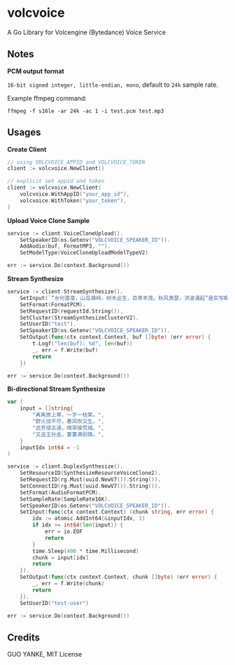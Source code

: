 # volcvoice

A Go Library for Volcengine (Bytedance) Voice Service

## Notes

**PCM output format**

`16-bit signed integer, little-endian, mono`, default to `24k` sample rate.

Example ffmpeg command:

```
ffmpeg -f s16le -ar 24k -ac 1 -i test.pcm test.mp3
```

## Usages

**Create Client**

```go
// using VOLCVOICE_APPID and VOLCVOICE_TOKEN
client := volcvoice.NewClient()

// explicit set appid and token
client := volcvoice.NewClient(
    volcvoice.WithAppID("your_app_id"),
    volcvoice.WithToken("your_token"),
)
```

**Upload Voice Clone Sample**

```go
service := client.VoiceCloneUpload().
	SetSpeakerID(os.Getenv("VOLCVOICE_SPEAKER_ID")).
	AddAudio(buf, FormatMP3, "").
	SetModelType(VoiceCloneUploadModelTypeV2)

err := service.Do(context.Background())
```

**Stream Synthesize**

```go
service := client.StreamSynthesize().
	SetInput(`“水何澹澹，山岛竦峙。树木丛生，百草丰茂。秋风萧瑟，洪波涌起”是实写眼前的景观，神奇而又壮观。“水何澹澹，山岛竦峙”是望海初得的大致印象，有点像绘画的轮廓。`).
	SetFormat(FormatPCM).
	SetRequestID(requestId.String()).
	SetCluster(StreamSynthesizeClusterV2).
	SetUserID("test").
	SetSpeakerID(os.Getenv("VOLCVOICE_SPEAKER_ID")).
	SetOutput(func(ctx context.Context, buf []byte) (err error) {
		t.Logf("len(buf): %d", len(buf))
		_, err = f.Write(buf)
		return
	})

err := service.Do(context.Background())
```

**Bi-directional Stream Synthesize**

```go
var (
	input = []string{
		"离离原上草，一岁一枯荣。",
		"野火烧不尽，春风吹又生。",
		"远芳侵古道，晴翠接荒城。",
		"又送王孙去，萋萋满别情。",
	}
	inputIdx int64 = -1
)

service := client.DuplexSynthesize().
	SetResourceID(SynthesizeResourceVoiceClone2).
	SetRequestID(rg.Must(uuid.NewV7()).String()).
	SetConnectID(rg.Must(uuid.NewV7()).String()).
	SetFormat(AudioFormatPCM).
	SetSampleRate(SampleRate16K).
	SetSpeakerID(os.Getenv("VOLCVOICE_SPEAKER_ID")).
	SetInput(func(ctx context.Context) (chunk string, err error) {
		idx := atomic.AddInt64(&inputIdx, 1)
		if idx >= int64(len(input)) {
			err = io.EOF
			return
		}
		time.Sleep(400 * time.Millisecond)
		chunk = input[idx]
		return
	}).
	SetOutput(func(ctx context.Context, chunk []byte) (err error) {
		_, err = f.Write(chunk)
		return
	}).
	SetUserID("test-user")

err := service.Do(context.Background())
```

## Credits

GUO YANKE, MIT License
